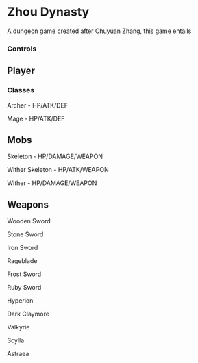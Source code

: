 # Zhou Dynasty
A dungeon game created after Chuyuan Zhang, this game entails  

### Controls

## Player
### Classes
Archer - HP/ATK/DEF

Mage - HP/ATK/DEF
## Mobs

Skeleton - HP/DAMAGE/WEAPON

Wither Skeleton - HP/ATK/WEAPON

Wither - HP/DAMAGE/WEAPON

## Weapons

Wooden Sword

Stone Sword

Iron Sword

Rageblade

Frost Sword

Ruby Sword

Hyperion

Dark Claymore

Valkyrie

Scylla

Astraea


